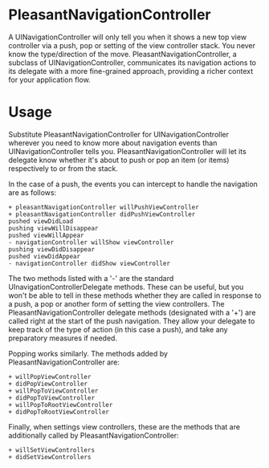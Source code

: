 PleasantNavigationController
====

A UINavigationController will only tell you when it shows a new top view controller via a push, pop or setting of the view controller stack. You never know the type/direction of the move. PleasantNavigationController, a subclass of UINavigationController, communicates its navigation actions to its delegate with a more fine-grained approach, providing a richer context for your application flow.

Usage
====
Substitute PleasantNavigationController for UINavigationController wherever you need to know more about navigation events than UINavigationController tells you. PleasantNavigationController will let its delegate know whether it's about to push or pop an item (or items) respectively to or from the stack.

In the case of a push, the events you can intercept to handle the navigation are as follows:

```
+ pleasantNavigationController willPushViewController
+ pleasantNavigationController didPushViewController
pushed viewDidLoad
pushing viewWillDisappear
pushed viewWillAppear
- navigationController willShow viewController
pushing viewDidDisappear
pushed viewDidAppear
- navigationController didShow viewController
```    

The two methods listed with a '-' are the standard UInavigationControllerDelegate methods. These can be useful, but you won't be able to tell in these methods whether they are called in response to a push, a pop or another form of setting the view controllers. The PleasantNavigationController delegate methods (designated with a '+') are called right at the start of the push navigation. They allow your delegate to keep track of the type of action (in this case a push), and take any preparatory measures if needed.

Popping works similarly. The methods added by PleasantNavigationController are: 

```
+ willPopViewController
+ didPopViewController
+ willPopToViewController
+ didPopToViewController
+ willPopToRootViewController
+ didPopToRootViewController
```

Finally, when settings view controllers, these are the methods that are additionally called by PleasantNavigationController:

```
+ willSetViewControllers
+ didSetViewControllers
```
